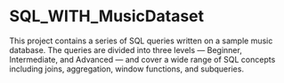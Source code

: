 # SQL_WITH_MusicDataset
This project contains a series of SQL queries written on a sample music database. The queries are divided into three levels — Beginner, Intermediate, and Advanced — and cover a wide range of SQL concepts including joins, aggregation, window functions, and subqueries.
